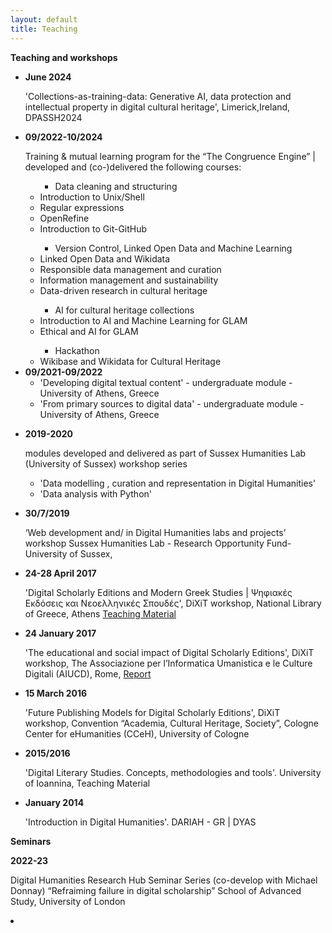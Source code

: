 ```yaml
---
layout: default
title: Teaching
---
```


**Teaching and workshops**

<ul>

  <li>
    
<strong>June 2024</strong>

    
  'Collections-as-training-data:  Generative AI, data protection and intellectual property in digital cultural heritage', Limerick,Ireland, DPASSH2024
  </li>
  
  <li>
    
<strong>09/2022-10/2024</strong>


Training & mutual learning program for the “The Congruence Engine” | developed and (co-)delivered the following courses:
<ul>



- Data cleaning and structuring
  
<li> Introduction to Unix/Shell</li>
<li> Regular expressions</li>
<li> OpenRefine </li>
<li> Introduction to Git-GitHub</li>



- Version Control, Linked Open Data and Machine Learning
  
<li> Linked Open Data and Wikidata</li>
<li> Responsible data management and curation</li>
<li> Information management and sustainability</li>
<li> Data-driven research in cultural heritage</li>



- AI for cultural heritage collections
 
<li> Introduction to AI and Machine Learning for GLAM</li>
<li> Ethical and AI for GLAM</li>



- Hackathon
 
<li>Wikibase and Wikidata for Cultural Heritage </li>
</ul>
 


 <li> <strong>09/2021-09/2022</strong>

   <ul>
<li>'Developing digital textual content' - undergraduate module - University of Athens, Greece </li>

<li> 'From primary sources to digital data' - undergraduate module - University of Athens, Greece</li>


   </ul>
</li>


<li>
   
<strong>2019-2020</strong>

modules developed and delivered as part of Sussex Humanities Lab (University of Sussex) workshop series 

<ul>
  
<li>'Data modelling , curation and representation in Digital Humanities'</li>
<li>'Data analysis with Python'</li>
</ul>
</li>

  <li>

<strong>30/7/2019</strong>


‘Web development and/ in Digital Humanities labs and projects’ workshop
Sussex Humanities Lab - Research Opportunity Fund- University of Sussex, 
  </li>
  <li>
    
<strong>24-28 April 2017</strong>

  
  'Digital Scholarly Editions and Modern Greek Studies | Ψηφιακές Εκδόσεις και Νεοελληνικές Σπουδές', DiXiT workshop,  National Library of Greece, Athens  <a href = "https://dixit-eu.github.io/Digital-Scholarly-EditionsGR-workshop/">  Teaching Material </a>
 </li>
  <li>

<strong>24 January 2017</strong>

  
  'The educational and social impact of Digital Scholarly Editions', DiXiT workshop, The Associazione per l’Informatica Umanistica e le Culture Digitali (AIUCD), Rome,  <a href="https://dixit.hypotheses.org/1268"> Report </a>
  </li>
 
  <li>

<strong>15 March 2016</strong>


'Future Publishing Models for Digital Scholarly Editions', DiXiT workshop, Convention “Academia, Cultural Heritage, Society”, Cologne Center for eHumanities (CCeH), University of Cologne
</li>

  <li>

<strong>2015/2016</strong>

 
 'Digital Literary Studies. Concepts, methodologies and tools'. University of Ioannina,  Teaching Material
  </li>
  
  <li>

<strong>January 2014</strong>

 
 'Introduction in Digital Humanities'. DARIAH - GR | DYAS 
  </li>
  
</ul>




**Seminars**

  
<strong>2022-23</strong>


Digital Humanities Research Hub Seminar Series (co-develop with Michael Donnay) “Refraiming failure in digital scholarship”
School of Advanced Study, University of London
 </li>

<li>
